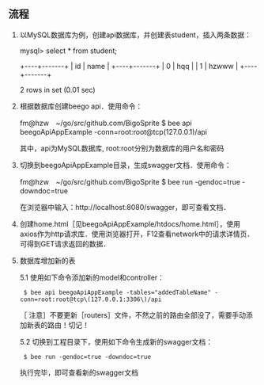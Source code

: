 ## 流程

1. 以MySQL数据库为例，创建api数据库，并创建表student，插入两条数据：

    mysql> select * from student;

    +----+-------+
    | id | name  |
    +----+-------+
    |  0 | hqq   |
    |  1 | hzwww |
    +----+-------+

    2 rows in set (0.01 sec)


2. 根据数据库创建beego api．使用命令：

    fm@hzw　~/go/src/github.com/BigoSprite $ bee api beegoApiAppExample -conn=root:root@tcp\(127.0.0.1\)/api

    其中，api为MySQL数据库, root:root分别为数据库的用户名和密码


3. 切换到beegoApiAppExample目录，生成swagger文档．使用命令：

    fm@hzw　~/go/src/github.com/BigoSprite $ bee run -gendoc=true -downdoc=true

    在浏览器中输入：http://localhost:8080/swagger，即可查看文档．

4. 创建home.html［见beegoApiAppExample/htdocs/home.html］，使用axios作为http请求库．使用浏览器打开，F12查看network中的请求详情页．可得到GET请求返回的数据．

5. 数据库增加新的表

    5.1 使用如下命令添加新的model和controller：

	    $ bee api beegoApiAppExample -tables="addedTableName" -conn=root:root@tcp\(127.0.0.1:3306\)/api
	［   注意］不要更新［routers］文件，不然之前的路由全部没了，需要手动添加新表的路由！切记！

    5.2 切换到工程目录下，使用如下命令生成新的swagger文档：

	    $ bee run -gendoc=true -downdoc=true 
    执行完毕，即可查看新的swagger文档
